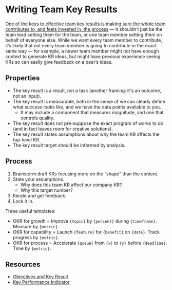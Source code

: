 # Writing Team Key Results

[One of the keys to effective team key results is making sure the whole team contributes to, and feels invested in, the process](https://clrcrl.com/2021/04/07/setting-team-krs.html) — it shouldn’t just be the team lead setting them for the team, or one team member setting them on behalf of everyone else. While we want every team member to contribute, it’s likely that not every team member is going to contribute in the exact same way — for example, a newer team member might not have enough context to generate KR ideas, but might have previous experience seeing KRs so can easily give feedback on a peer’s ideas.

## Properties

- The key result is a result, not a task (another framing: it's an outcome, not an input).
- The key result is measurable, both in the sense of we can clearly define what success looks like, and we have the data points available to you.
	- It may include a component that measures magnitude, and one that controls quality.
- The key result does not pre-suppose the exact program of works to do (and in fact leaves room for creative solutions).
- The key result states assumptions about why the team KR affects the top-level KR.
- The key result target should be informed by analysis.


## Process

1. Brainstorm draft KRs focusing more on the “shape” than the content.
2. State your assumptions. 
	- Why does this team KR affect our company KR?
	- Why this target number?
3. Iterate and get feedback.
4. Lock it in.


Three useful templates:

- OKR for growth = Improve `{topic}` by `{percent}` during `{timeframe}`. Measure by `{metric}`.
- OKR for capability = Launch `{feature}` for `{benefit}` on `{date}`. Track progress by `{metric}`.
- OKR for process = Accelerate `{queue}` from `{x}` to `{y}` before `{deadline}`. Time by `{metric}`.

## Resources
- [Objectives and Key Result](https://github.com/joelparkerhenderson/objectives-and-key-results)
- [Key Performance Indicator](https://github.com/joelparkerhenderson/key-performance-indicator)